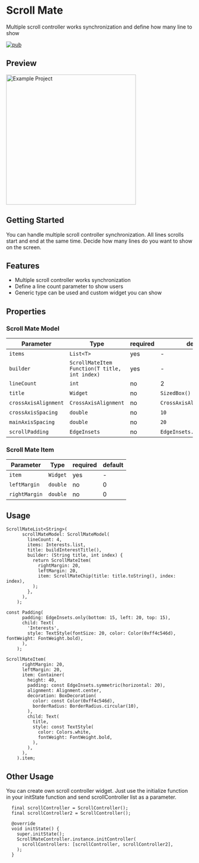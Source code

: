 # Scroll Mate

Multiple scroll controller works synchronization and define how many line to show

[![pub](https://img.shields.io/pub/v/scroll_mate)](https://pub.dev/packages/scroll_mate)

## Preview

<img src="https://github.com/yusufnadar/reddit/blob/master/preview.gif" alt="Example Project" height="350" />

## Getting Started

You can handle multiple scroll controller synchronization. All lines scrolls start and end at the
same time. Decide how many lines do you want to show on the screen.

## Features

- Multiple scroll controller works synchronization
- Define a line count parameter to show users
- Generic type can be used and custom widget you can show

## Properties

### Scroll Mate Model

| Parameter            | Type                                          | required | default                    |
|----------------------|-----------------------------------------------|----------|----------------------------|
| `items`              | `List<T>`                                     | yes      | -                          |
| `builder`            | `ScrollMateItem Function(T title, int index)` | yes      | -                          |
| `lineCount`          | `int`                                         | no       | 2                          |
| `title`              | `Widget`                                      | no       | `SizedBox()`               |
| `crossAxisAlignment` | `CrossAxisAlignment`                          | no       | `CrossAxisAlignment.start` |
| `crossAxisSpacing`   | `double`                                      | no       | `10`                       |
| `mainAxisSpacing`    | `double`                                      | no       | `20`                       |
| `scrollPadding`      | `EdgeInsets`                                  | no       | `EdgeInsets.zero`          |

### Scroll Mate Item

| Parameter     | Type     | required | default |
|---------------|----------|----------|---------|
| `item`        | `Widget` | yes      | -       |
| `leftMargin`  | `double` | no       | 0       |
| `rightMargin` | `double` | no       | 0       |

## Usage

```
ScrollMateList<String>(
      scrollMateModel: ScrollMateModel(
        lineCount: 4,
        items: Interests.list,
        title: buildInterestTitle(),
        builder: (String title, int index) {
          return ScrollMateItem(
            rightMargin: 20,
            leftMargin: 20,
            item: ScrollMateChip(title: title.toString(), index: index),
          );
        },
      ),
    );
```

```
const Padding(
      padding: EdgeInsets.only(bottom: 15, left: 20, top: 15),
      child: Text(
        'Interests',
        style: TextStyle(fontSize: 20, color: Color(0xff4c546d), fontWeight: FontWeight.bold),
      ),
    );
```

```
ScrollMateItem(
      rightMargin: 20,
      leftMargin: 20,
      item: Container(
        height: 40,
        padding: const EdgeInsets.symmetric(horizontal: 20),
        alignment: Alignment.center,
        decoration: BoxDecoration(
          color: const Color(0xff4c546d),
          borderRadius: BorderRadius.circular(10),
        ),
        child: Text(
          title,
          style: const TextStyle(
            color: Colors.white,
            fontWeight: FontWeight.bold,
          ),
        ),
      ),
    ).item;
```

## Other Usage

You can create own scroll controller widget. Just use the initialize function
in your initState function and send scrollController list as a parameter.

```
  final scrollController = ScrollController();
  final scrollController2 = ScrollController();

  @override
  void initState() {
    super.initState();
    ScrollMateController.instance.initController(
      scrollControllers: [scrollController, scrollController2],
    );
  }
```
